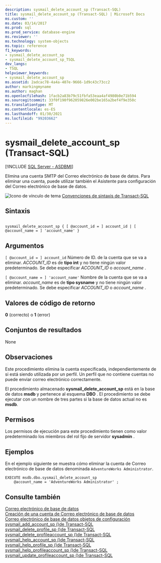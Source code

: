 ```yaml
---
description: sysmail_delete_account_sp (Transact-SQL)
title: sysmail_delete_account_sp (Transact-SQL) | Microsoft Docs
ms.custom: ''
ms.date: 03/14/2017
ms.prod: sql
ms.prod_service: database-engine
ms.reviewer: ''
ms.technology: system-objects
ms.topic: reference
f1_keywords:
- sysmail_delete_account_sp
- sysmail_delete_account_sp_TSQL
dev_langs:
- TSQL
helpviewer_keywords:
- sysmail_delete_account_sp
ms.assetid: 2adcac78-4a4a-407e-9666-1d9c43c73cc2
author: markingmyname
ms.author: maghan
ms.openlocfilehash: 1facb2a83b79c51fbfa53eaa4af4980b0e71b594
ms.sourcegitcommit: 33f0f190f962059826e002be165a2bef4f9e350c
ms.translationtype: MT
ms.contentlocale: es-ES
ms.lasthandoff: 01/30/2021
ms.locfileid: "99203662"
---
```

# <a name="sysmail_delete_account_sp-transact-sql"></a>sysmail_delete_account_sp (Transact-SQL)
[!INCLUDE [SQL Server - ASDBMI](../../includes/applies-to-version/sql-asdbmi.md)]

  Elimina una cuenta SMTP del Correo electrónico de base de datos. Para eliminar una cuenta, puede utilizar también el Asistente para configuración del Correo electrónico de base de datos.  
  
 ![Icono de vínculo de tema](../../database-engine/configure-windows/media/topic-link.gif "Icono de vínculo de tema") [Convenciones de sintaxis de Transact-SQL](../../t-sql/language-elements/transact-sql-syntax-conventions-transact-sql.md)  
  
## <a name="syntax"></a>Sintaxis  
  
```  
  
sysmail_delete_account_sp { [ @account_id = ] account_id | [ @account_name = ] 'account_name' }   
```  
  
## <a name="arguments"></a>Argumentos  
`[ @account_id = ] account_id` Número de ID. de la cuenta que se va a eliminar. *ACCOUNT_ID* es de **tipo int** y no tiene ningún valor predeterminado. Se debe especificar *ACCOUNT_ID* o *account_name* .  
  
`[ @account_name = ] 'account_name'` Nombre de la cuenta que se va a eliminar. *account_name* es de **tipo sysname** y no tiene ningún valor predeterminado. Se debe especificar *ACCOUNT_ID* o *account_name* .  
  
## <a name="return-code-values"></a>Valores de código de retorno  
 **0** (correcto) o **1** (error)  
  
## <a name="result-sets"></a>Conjuntos de resultados  
 None  
  
## <a name="remarks"></a>Observaciones  
 Este procedimiento elimina la cuenta especificada, independientemente de si está siendo utilizada por un perfil. Un perfil que no contiene cuentas no puede enviar correo electrónico correctamente.  
  
 El procedimiento almacenado **sysmail_delete_account_sp** está en la base de datos **msdb** y pertenece al esquema **DBO** . El procedimiento se debe ejecutar con un nombre de tres partes si la base de datos actual no es **msdb**.  
  
## <a name="permissions"></a>Permisos  
 Los permisos de ejecución para este procedimiento tienen como valor predeterminado los miembros del rol fijo de servidor **sysadmin** .  
  
## <a name="examples"></a>Ejemplos  
 En el ejemplo siguiente se muestra cómo eliminar la cuenta de Correo electrónico de base de datos denominada `AdventureWorks Administrator`.  
  
```  
EXECUTE msdb.dbo.sysmail_delete_account_sp  
    @account_name = 'AdventureWorks Administrator' ;  
```  
  
## <a name="see-also"></a>Consulte también  
 [Correo electrónico de base de datos](../../relational-databases/database-mail/database-mail.md)   
 [Creación de una cuenta de Correo electrónico de base de datos](../../relational-databases/database-mail/create-a-database-mail-account.md)   
 [Correo electrónico de base de datos objetos de configuración](../../relational-databases/database-mail/database-mail-configuration-objects.md)   
 [sysmail_add_account_sp &#40;&#41;de Transact-SQL ](../../relational-databases/system-stored-procedures/sysmail-add-account-sp-transact-sql.md)   
 [sysmail_delete_profile_sp &#40;&#41;de Transact-SQL ](../../relational-databases/system-stored-procedures/sysmail-delete-profile-sp-transact-sql.md)   
 [sysmail_delete_profileaccount_sp &#40;&#41;de Transact-SQL ](../../relational-databases/system-stored-procedures/sysmail-delete-profileaccount-sp-transact-sql.md)   
 [sysmail_help_account_sp &#40;&#41;de Transact-SQL ](../../relational-databases/system-stored-procedures/sysmail-help-account-sp-transact-sql.md)   
 [sysmail_help_profile_sp &#40;&#41;de Transact-SQL ](../../relational-databases/system-stored-procedures/sysmail-help-profile-sp-transact-sql.md)   
 [sysmail_help_profileaccount_sp &#40;&#41;de Transact-SQL ](../../relational-databases/system-stored-procedures/sysmail-help-profileaccount-sp-transact-sql.md)   
 [sysmail_update_profileaccount_sp &#40;&#41;de Transact-SQL ](../../relational-databases/system-stored-procedures/sysmail-update-profileaccount-sp-transact-sql.md)  
  
  
